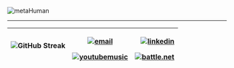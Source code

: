 

<!--
**Cassandra-White/Cassandra-White** is a ✨ _special_ ✨ repository because its `README.md` (this file) appears on your GitHub profile.

Here are some ideas to get you started:

- 🔭 I’m currently working on ...
- 🌱 I’m currently learning ...
- 👯 I’m looking to collaborate on ...
- 🤔 I’m looking for help with ...
- 💬 Ask me about ...
- 📫 How to reach me: ...
- 😄 Pronouns: ...
- ⚡ Fun fact: ...
-->
![metaHuman](https://github.com/Cassandra-White/Cassandra-White/blob/main/hd.gif)


---


<div align="center"> 

  | ![GitHub Streak](http://github-readme-streak-stats.herokuapp.com?user=Cassandra-White&theme=dark&hide_border=true&date_format=j%20M%5B%20Y%5D)|  <p> <a href="mailto:krissane.alexandre@gmail.com"><img src="https://img.icons8.com/color/96/000000/gmail.png" alt="email"/></a> </p>  <a href="https://music.youtube.com/channel/UC0MH_xTnmRQuXqOot6eM0VA?feature=share"><img src="https://img.icons8.com/color/96/000000/youtube-music.png" alt="youtubemusic"/></a>|  <p> <a href="https://www.linkedin.com/in/alexandre-krissane"><img src="https://img.icons8.com/color/96/000000/linkedin.png" alt="linkedin"/></a></p>  <a href="mailto:cassandra#2528"><img src="https://img.icons8.com/color/96/000000/battle-net.png" alt="battle.net"/></a></div>
|----------|:-------------:|------:|
 </span>
</div>




    


  
 
